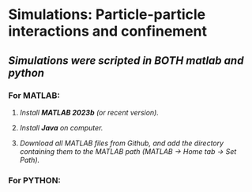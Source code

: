 # Simulations: Particle-particle interactions and confinement

## *Simulations were scripted in BOTH matlab and python*

### For MATLAB:
1. _Install **MATLAB 2023b** (or recent version)._

2. _Install **Java** on computer._

3. _Download all MATLAB files from Github, and add the directory containing them to the MATLAB path (MATLAB -> Home tab -> Set Path)._

### For PYTHON:
